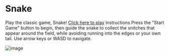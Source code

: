 # Snake
Play the classic game, Snake! [Click here to play](https://thealtoidian.github.io/snake/)
Instructions Press the "Start Game" button to begin, then guide the snake to collect the snitches that appear around the field, while avoiding running into the edges or your own tail. Use arrow keys or WASD to navigate.

![image](https://github.com/TheAltoidian/snake/assets/95263095/77bc193f-8382-4df9-9c4f-5d9815115b68)
